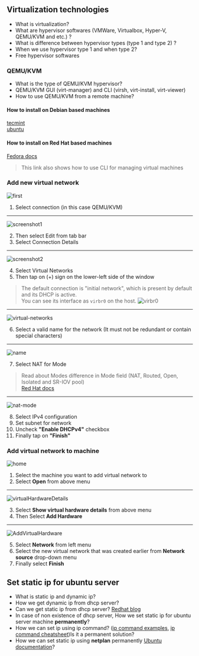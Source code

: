## Virtualization technologies

* What is virtualization?
* What are hypervisor softwares (VMWare, Virtualbox, Hyper-V, QEMU/KVM and etc.) ?
* What is difference between hypervisor types (type 1 and type 2) ?
* When we use hypervisor type 1 and when type 2?
* Free hypervisor softwares

### QEMU/KVM

* What is the type of QEMU/KVM hypervisor?
* QEMU/KVM GUI (virt-manager) and CLI (virsh, virt-install, virt-viewer)
* How to use QEMU/KVM from a remote machine?

#### How to install on Debian based machines

[tecmint](https://www.tecmint.com/install-qemu-kvm-ubuntu-create-virtual-machines/)  
[ubuntu](https://ubuntu.com/blog/kvm-hyphervisor)

#### How to install on Red Hat based machines

[Fedora docs](https://docs.fedoraproject.org/en-US/quick-docs/virtualization-getting-started/)

> This link also shows how to use CLI for managing virtual machines

### Add new virtual network

![first](assets/first.png)

1. Select connection (in this case QEMU/KVM)

---

![screenshot1](assets/Screenshot_20250530_211806.png)  

2. Then select Edit from tab bar  
3. Select Connection Details

---

![screenshot2](assets/Screenshot_20250530_211839.png)

4. Select Virtual Networks  
5. Then tap on (+) sign on the lower-left side of the window

> The default connection is "initial network", which is present by default and its DHCP is active.  
> You can see its interface as `virbr0` on the host.
> ![virbr0](assets/Pasted%20image%2020250530214914.png)  

---

![virtual-networks](assets/Screenshot_20250530_211927.png)

6. Select a valid name for the network (It must not be redundant or contain special characters)

---

![name](assets/Screenshot_20250530_211910.png)

7. Select NAT for Mode

> Read about Modes difference in Mode field (NAT, Routed, Open, Isolated and SR-IOV pool)  
> [Red Hat docs](https://docs.redhat.com/en/documentation/red_hat_enterprise_linux/7/html/virtualization_deployment_and_administration_guide/chap-virtual_networking)

---

![nat-mode](assets/Screenshot_20250530_212002%201.png)

8. Select IPv4 configuration  
9. Set subnet for network  
10. Uncheck **"Enable DHCPv4"** checkbox  
11. Finally tap on **"Finish"**

### Add virtual network to machine

![home](assets/Screenshot_20250602_194214.png)

1. Select the machine you want to add virtual network to
2. Select **Open** from above menu

---
![virtualHardwareDetails](assets/Screenshot_20250602_194240.png)

3. Select **Show virtual hardware details** from above menu
4. Then Select **Add Hardware**

---
![AddVirtualHardware](assets/Screenshot_20250602_194309.png)

5. Select **Network** from left menu
6. Select the new virtual network that was created earlier from **Network source** drop-down menu
7.  Finally select **Finish**

## Set static ip for ubuntu server

- What is static ip and dynamic ip?
- How we get dynamic ip from dhcp server?
- Can we get static ip from dhcp server? [Redhat blog](https://www.redhat.com/en/blog/static-dynamic-ip-2)
- In case of non existence of dhcp server, How we set static ip for ubuntu server machine **permanently**?
- How we can set ip using ip command? ([ip command examples](https://www.cyberciti.biz/faq/linux-ip-command-examples-usage-syntax/), [ip command cheatsheet](https://access.redhat.com/sites/default/files/attachments/rh_ip_command_cheatsheet_1214_jcs_print.pdf))Is it a permanent solution?
- How we can set static ip using **netplan** permanently [Ubuntu documentation](https://documentation.ubuntu.com/server/explanation/networking/configuring-networks/)?

